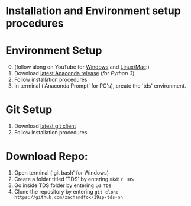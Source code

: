 # Installation and Environment setup procedures

# Environment Setup 
0. (follow along on YouTube for [Windows](https://www.youtube.com/watch?v=3r1TRUAM5rY) and [Linux/Mac](https://www.youtube.com/watch?v=cpMkdjHXJS4):)
1. Download [latest Anaconda release](https://www.anaconda.com/download/#macos) (*for Python 3*)
2. Follow installation procedures
3. In terminal ('Anaconda Prompt' for PC's), create the 'tds' environment.

# Git Setup
1. Download [latest git client](https://git-scm.com/downloads)
2. Follow installation procedures

# Download Repo:
1. Open terminal ('git bash' for Windows)
2. Create a folder titled 'TDS' by entering `mkdir TDS`
3. Go inside TDS folder by entering `cd TDS`
4. Clone the repository by entering `git clone https://github.com/zachandfox/19sp-tds-nn`
